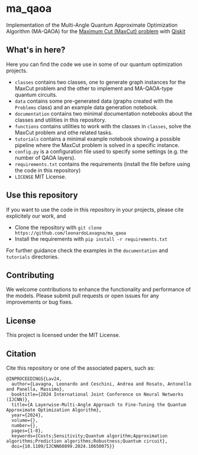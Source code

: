 # ma_qaoa
Implementation of the Multi-Angle Quantum Approximate Optimization Algorithm (MA-QAOA) for the [Maximum Cut (MaxCut) problem](https://en.wikipedia.org/wiki/Maximum_cut) with [Qiskit](https://www.ibm.com/quantum/qiskit)

## What's in here?
Here you can find the code we use in some of our quantum optimization projects.
* `classes` contains two classes, one to generate graph instances for the MaxCut problem and the other to implement and MA-QAOA-type quantum circuits.
* `data` contains some pre-generated data (graphs created with the `Problems` class) and an example data generation notebook.
* `documentation` contains two minimal documentation notebooks about the classes and utilities in this repository.
* `functions` contains utilities to work with the classes in `classes`, solve the MaxCut problem and othe related tasks.
* `tutorials` contains a minimal example notebook showing a possible pipeline where the MaxCut problem is solved in a specific instance.
* `config.py` is a configuration file used to specify some settings (e.g. the number of QAOA layers).
* `requirements.txt` contains the requirements (install the file before using the code in this repository)
* `LICENSE` MIT License.

## Use this repository
If you want to use the code in this repository in your projects, please cite explicitely our work, and
* Clone the repository with `git clone https://github.com/leonardoLavagna/ma_qaoa`
* Install the requirements with `pip install -r requirements.txt`

For further guidance check the examples in the `documentation` and `tutorials` directories.

## Contributing
We welcome contributions to enhance the functionality and performance of the models. Please submit pull requests or open issues for any improvements or bug fixes.

## License
This project is licensed under the MIT License.

## Citation
Cite this repository or one of the associated papers, such as:

```
@INPROCEEDINGS{Lav24,
  author={Lavagna, Leonardo and Ceschini, Andrea and Rosato, Antonello and Panella, Massimo},
  booktitle={2024 International Joint Conference on Neural Networks (IJCNN)}, 
  title={A Layerwise-Multi-Angle Approach to Fine-Tuning the Quantum Approximate Optimization Algorithm}, 
  year={2024},
  volume={},
  number={},
  pages={1-8},
  keywords={Costs;Sensitivity;Quantum algorithm;Approximation algorithms;Prediction algorithms;Robustness;Quantum circuit},
  doi={10.1109/IJCNN60899.2024.10650075}}
  ```
